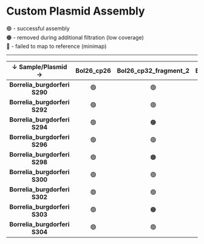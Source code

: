 # Custom Plasmid Assembly

🟢 - successful assembly <br/>
🟠 - removed during additional filtration (low coverage) <br/>
🔴 - failed to map to reference (minimap) <br/>

---


| ↓ Sample/Plasmid →               | Bol26_cp26 | Bol26_cp32_fragment_2 | Bol26_cp32_fragment_1 | Bol26_cp32-10 | Bol26_cp32-11-1 | Bol26_cp32-11-2 | Bol26_cp32-12 | Bol26_cp32-4 | Bol26_cp32-5 | Bol26_cp32-9 | Bol26_lp17 | Bol26_lp28-3 | Bol26_lp28-4 | Bol26_lp28-9 | Bol26_lp36 | Bol26_lp54 | Bol26 gcontig_1118719648274 | Bol26 gcontig_1118719648276 | Bol26 gcontig_1118719648266 | Bol26 gcontig_1118719648268 |  
|:--------------------------------:|:----------:|:---------------------:|:---------------------:|:-------------:|:---------------:|:---------------:|:-------------:|:------------:|:------------:|:------------:|:----------:|:------------:|:------------:|:------------:|:----------:|:----------:|:---------------------------:|:---------------------------:|:---------------------------:|:---------------------------:|
| <b>Borrelia_burgdorferi S290</b> |   🟢      |           🟢          |          🟠          |       🟠      |      🟢          |       🟢        |     🟠        |     🟠       |     🟠      |     🟠       |    🟢       |       🟠     |     🟢       |     🟠       |     🟠    |     🟠     |               🔴           |               🔴            |             🟠             |               🟠            |
| <b>Borrelia_burgdorferi S292</b> |   🟢      |           🟢          |          🟠          |       🟠      |      🟠          |       🟢        |     🟠        |     🟠       |     🟠      |     🟢       |    🟢       |       🟠     |     🟢       |     🟠       |     🟠    |     🟠     |               🔴           |               🔴            |             🟠             |               🟠            |
| <b>Borrelia_burgdorferi S294</b> |   🟢      |           🟠          |          🟠          |       🟠      |      🟠          |       🟢        |     🟠        |     🟠       |     🟠      |     🟠       |    🟢       |       🟠     |     🟢       |     🟠       |     🟠    |     🟠     |               🔴           |               🔴            |             🔴             |               🟠            |
| <b>Borrelia_burgdorferi S296</b> |   🟢      |           🟢          |          🟠          |       🟠      |      🟢          |       🟠        |     🟠        |     🟠       |     🟠      |     🟠       |    🟢       |       🟠     |     🟠       |     🟠       |     🟠    |     🟠     |               🔴           |               🔴            |             🟠             |               🟠            |
| <b>Borrelia_burgdorferi S298</b> |   🟢      |           🟠          |          🟠          |       🟠      |      🟠          |       🟢        |     🟠        |     🟠       |     🟠      |     🟠       |    🟢       |       🟠     |     🟢       |     🟠       |     🟠    |     🟠     |               🔴           |               🔴            |             🔴             |               🟠            |
| <b>Borrelia_burgdorferi S300</b> |   🟢      |           🟢          |          🟠          |       🟠      |      🟠          |       🟢        |     🟠        |     🟠       |     🟠      |     🟠       |    🟢       |       🟠     |     🟢       |     🟠       |     🟠    |     🟠     |               🟠           |               🟠            |             🟠             |               🟠            |
| <b>Borrelia_burgdorferi S302</b> |   🟢      |           🟢          |          🟠          |       🟠      |      🟠          |       🟢        |     🟠        |     🟠       |     🟠      |     🟠       |    🟢       |       🟠     |     🟢       |     🟠       |     🟠    |     🟠     |               🟠           |               🟠            |             🟠             |               🟠            |
| <b>Borrelia_burgdorferi S303</b> |   🟢      |           🟠          |          🟠          |       🟠      |      🟠          |       🟢        |     🟠        |     🟠       |     🟠      |     🟠       |    🟢       |       🟠     |     🟢       |     🟠       |     🟠    |     🟠     |               🔴           |               🔴            |             🔴             |               🟠            |
| <b>Borrelia_burgdorferi S304</b> |   🟢      |           🟢          |          🟠          |       🟠      |      🟠          |       🟢        |     🟠        |     🟠       |     🟠      |     🟠       |    🟢       |       🟠     |     🟢       |     🟠       |     🟠    |     🟠     |               🟠           |               🟠            |             🟠             |               🟠            |
